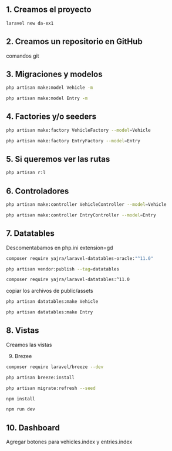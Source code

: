 ## 1. Creamos el proyecto
```bash
laravel new da-ex1
```

## 2. Creamos un repositorio en GitHub
comandos git

## 3. Migraciones y modelos
```bash
php artisan make:model Vehicle -m
```
```bash
php artisan make:model Entry -m
```

## 4. Factories y/o seeders
```bash
php artisan make:factory VehicleFactory --model=Vehicle
```
```bash
php artisan make:factory EntryFactory --model=Entry
```

## 5. Si queremos ver las rutas
```bash
php artisan r:l
```

## 6. Controladores
```bash
php artisan make:controller VehicleController --model=Vehicle
```
```bash
php artisan make:controller EntryController --model=Entry
```

## 7. Datatables
Descomentabamos en php.ini extension=gd
```bash
composer require yajra/laravel-datatables-oracle:"^11.0"
```
```bash
php artisan vendor:publish --tag=datatables
```
```bash
composer require yajra/laravel-datatables:^11.0
```
copiar los archivos de public/assets
```bash
php artisan datatables:make Vehicle
```
```bash
php artisan datatables:make Entry
```

## 8. Vistas
Creamos las vistas

9. Brezee
```bash
composer require laravel/breeze --dev
```
```bash
php artisan breeze:install
```
```bash
php artisan migrate:refresh --seed
```
```bash
npm install
```
```bash
npm run dev
```

## 10. Dashboard
Agregar botones para vehicles.index y entries.index